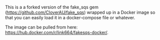 This is a a forked version of the fake_sqs gem (https://github.com/CloverAU/fake_sqs) wrapped up in a Docker image so that you can easily load it in a docker-compose file or whatever.

The image can be pulled from here: https://hub.docker.com/r/link664/fakesqs-docker/.
